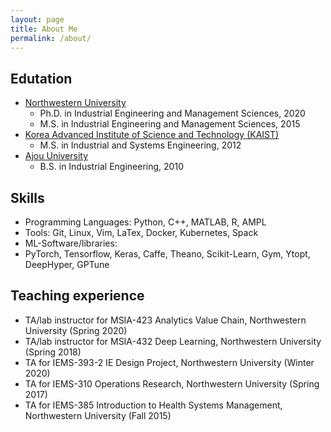 ```yaml
---
layout: page
title: About Me
permalink: /about/
---
```


## Edutation
- [Northwestern University](https://www.mccormick.northwestern.edu/industrial/) 
  - Ph.D. in Industrial Engineering and Management Sciences, 2020
  - M.S. in Industrial Engineering and Management Sciences, 2015
- [Korea Advanced Institute of Science and Technology (KAIST)](https://ie.kaist.ac.kr/) 
  - M.S. in Industrial and Systems Engineering, 2012
- [Ajou University](http://www2.ajou.ac.kr/ie_en/) 
  - B.S. in Industrial Engineering, 2010
  
<!-- - Ph.D. in Industrial Engineering and Management Sciences, [Northwestern University](https://www.mccormick.northwestern.edu/industrial/), 2020, USA 
- M.S. in Industrial Engineering and Management Sciences, [Northwestern University](https://www.mccormick.northwestern.edu/industrial/), 2015, USA
- M.S. in Industrial and Systems Engineering, [Korea Advanced Institute of Science and Technology (KAIST)](https://ie.kaist.ac.kr/), 2012, South Korea
- B.S. in Industrial Engineering, [Ajou University](http://www2.ajou.ac.kr/ie_en/), 2010, South Korea -->

## Skills
- Programming Languages: Python, C++, MATLAB, R, AMPL
- Tools: Git, Linux, Vim, LaTex, Docker, Kubernetes, Spack
- ML-Software/libraries: 
- PyTorch, Tensorflow, Keras, Caffe, Theano, Scikit-Learn, Gym, Ytopt, DeepHyper, GPTune

## Teaching experience
- TA/lab instructor for MSIA-423 Analytics Value Chain, Northwestern University (Spring 2020)  
- TA/lab instructor for MSIA-432 Deep Learning, Northwestern University (Spring 2018)  
- TA for IEMS-393-2 IE Design Project, Northwestern University (Winter 2020)  
- TA for IEMS-310 Operations Research, Northwestern University (Spring 2017)  
- TA for IEMS-385 Introduction to Health Systems Management, Northwestern University (Fall 2015)  

<!-- ## Profiles
- Argonne profile at [https://www.anl.gov/profile/jaehoon-koo](https://www.anl.gov/profile/jaehoon-koo). 
- Northwestern website at [https://sites.google.com/a/u.northwestern.edu/jaehoon_koo/home](https://sites.google.com/a/u.northwestern.edu/jaehoon_koo/home). -->

<!--- This is the base Jekyll theme. You can find out more info about customizing your Jekyll theme, as well as basic Jekyll usage documentation at [jekyllrb.com](https://jekyllrb.com/)

You can find the source code for Minima at GitHub:
[jekyll][jekyll-organization] /
[minima](https://github.com/jekyll/minima)

You can find the source code for Jekyll at GitHub:
[jekyll][jekyll-organization] /
[jekyll](https://github.com/jekyll/jekyll)


[jekyll-organization]: https://github.com/jekyll -->
